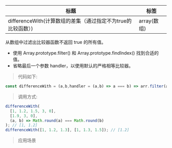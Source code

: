 |  标题   | 标签  |
|  ----  | ----  |
| differenceWith(计算数组的差集（通过指定不为true的比较函数）) | array(数组) |

从数组中过滤出比较器函数不返回 true 的所有值。

* 使用 Array.prototype.filter() 和 Array.prototype.findIndex() 找到合适的值。
* 省略最后一个参数 handler，以使用默认的严格相等比较器。

> 代码如下:

```js
const differenceWith = (a,b,handler = (a,b) => a === b) => arr.filter(a => val.findIndex(b => handler(a,b)) === -1);
```

> 调用方式:

```js
differenceWith(
  [1, 1.2, 1.5, 3, 0],
  [1.9, 3, 0],
  (a, b) => Math.round(a) === Math.round(b)
); // [1, 1.2]
differenceWith([1, 1.2, 1.3], [1, 1.3, 1.5]); // [1.2]
```

> 应用场景